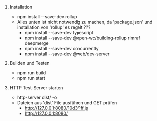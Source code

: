 
1. Installation
   - npm install --save-dev rollup 
   - Alles unten ist nicht notwendig zu machen, da 'package.json' und installation von 'rollup' es regelt ???
     - npm install --save-dev typescript
     - npm install --save-dev @open-wc/building-rollup rimraf deepmerge
     - npm install --save-dev concurrently
     - npm install --save-dev @web/dev-server

2. Builden und Testen
   - npm run build
   - npm run start

3. HTTP Test-Server  starten
   - http-server dist/ -o
   - Dateien aus 'dist' File ausführen und GET prüfen
     - http://127.0.0.1:8080/10d3f1ff.js
     - http://127.0.0.1:8080/
